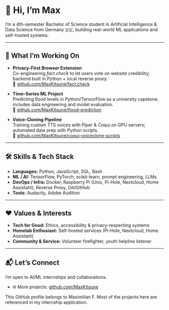 # 👋 Hi, I’m Max

I’m a 4th-semester Bachelor of Science student in Artificial Intelligence & Data Science from Germany 🇩🇪, building real-world ML applications and self-hosted systems.  

---

## 🚀 What I’m Working On  
- **Privacy-First Browser Extension**  
  Co-engineering *fact.check* to let users vote on website credibility; backend built in Python + local reverse proxy.  
  🔗 [github.com/MaxKitsune/fact.check](https://github.com/MaxKitsune/fact.check)  

- **Time-Series ML Project**  
  Predicting flood levels in Python/TensorFlow as a university capstone; includes data engineering and model evaluation.  
  🔗 [github.com/MaxKitsune/flood-prediction](https://github.com/MaxKitsune/flood-prediction)

- **Voice-Cloning Pipeline**  
Training custom TTS voices with Piper & Coqui on GPU servers; automated data prep with Python scripts.  
  🔗 [github.com/MaxKitsune/coqui-voiceclone-scripts](https://github.com/MaxKitsune/coqui-voiceclone-scripts)

---

## 🛠️ Skills & Tech Stack  
- **Languages:** Python, JavaScript, SQL, Bash
- **ML / AI:** TensorFlow, PyTorch, scikit-learn, prompt engineering, LLMs  
- **DevOps / Infra:** Docker, Raspberry Pi (Unix, Pi-Hole, Nextcloud, Home Assistant), Reverse Proxy, Git/GitHub  
- **Tools:** Audacity, Adobe Audition

---

## ❤️ Values & Interests  
- **Tech for Good:** Ethics, accessibility & privacy-respecting systems
- **Homelab Enthusiast:** Self-hosted services (Pi-Hole, Nextcloud, Home Assistant)  
- **Community & Service:** Volunteer firefighter, youth helpline listener

---

## 📬 Let’s Connect  
I’m open to AI/ML internships and collaborations.
- 🌐 More projects: [github.com/MaxKitsune](https://github.com/MaxKitsune)  

This GitHub profile belongs to Maximilian F. Most of the projects here are referenced in my internship application.
